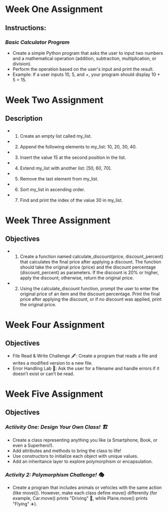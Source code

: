 # Week One Assignment 
## **Instructions:**

### *Basic Calculator Program*

* Create a simple Python program that asks the user to input two numbers and a mathematical operation (addition, subtraction, multiplication, or division).
* Perform the operation based on the user's input and print the result.
* Example: If a user inputs 10, 5, and +, your program should display 10 + 5 = 15.

# Week Two Assignment
## **Description** 

* 1. Create an empty list called my_list.
* 2. Append the following elements to my_list: 10, 20, 30, 40.
* 3. Insert the value 15 at the second position in the list.
* 4. Extend my_list with another list: [50, 60, 70].
* 5. Remove the last element from my_list.
* 6. Sort my_list in ascending order.
* 7. Find and print the index of the value 30 in my_list.

# Week Three Assignment
## **Objectives**

* 1. Create a function named calculate_discount(price, discount_percent) that calculates the final price after applying a discount. The function should take the original price (price) and the discount percentage (discount_percent) as parameters. If the discount is 20% or higher, apply the discount; otherwise, return the original price.
* 2. Using the calculate_discount function, prompt the user to enter the original price of an item and the discount percentage. Print the final price after applying the discount, or if no discount was applied, print the original price.

# Week Four Assignment
## **Objectives**

* File Read & Write Challenge 🖋️: Create a program that reads a file and writes a modified version to a new file.
* Error Handling Lab 🧪: Ask the user for a filename and handle errors if it doesn’t exist or can’t be read.

# Week Five Assignment
## **Objectives**

### *Actiivity One: Design Your Own Class! 🏗️*
* Create a class representing anything you like (a Smartphone, Book, or even a Superhero!).
* Add attributes and methods to bring the class to life!
* Use constructors to initialize each object with unique values.
* Add an inheritance layer to explore polymorphism or encapsulation.
  
### *Activity 2: Polymorphism Challenge! 🎭*

* Create a program that includes animals or vehicles with the same action (like move()). However, make each class define move() differently (for example, Car.move() prints "Driving" 🚗, while Plane.move() prints "Flying" ✈️).
